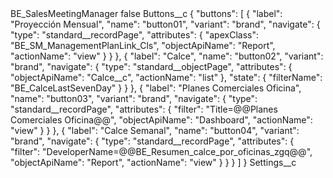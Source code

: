<?xml version="1.0" encoding="UTF-8"?>
<CustomMetadata xmlns="http://soap.sforce.com/2006/04/metadata" xmlns:xsi="http://www.w3.org/2001/XMLSchema-instance" xmlns:xsd="http://www.w3.org/2001/XMLSchema">
    <label>BE_SalesMeetingManager</label>
    <protected>false</protected>
    <values>
        <field>Buttons__c</field>
        <value xsi:type="xsd:string">{
    &quot;buttons&quot;: [
        {
            &quot;label&quot;: &quot;Proyección Mensual&quot;,
            &quot;name&quot;: &quot;button01&quot;,
            &quot;variant&quot;: &quot;brand&quot;,
            &quot;navigate&quot;: {
                &quot;type&quot;: &quot;standard__recordPage&quot;,
                &quot;attributes&quot;: {
                    &quot;apexClass&quot;: &quot;BE_SM_ManagementPlanLink_Cls&quot;,
                    &quot;objectApiName&quot;: &quot;Report&quot;,
                    &quot;actionName&quot;: &quot;view&quot;
                }
            }
        },
        {
            &quot;label&quot;: &quot;Calce&quot;,
            &quot;name&quot;: &quot;button02&quot;,
            &quot;variant&quot;: &quot;brand&quot;,
            &quot;navigate&quot;: {
                &quot;type&quot;: &quot;standard__objectPage&quot;,
                &quot;attributes&quot;: {
                    &quot;objectApiName&quot;: &quot;Calce__c&quot;,
                    &quot;actionName&quot;: &quot;list&quot;
                },
                &quot;state&quot;: {
                    &quot;filterName&quot;: &quot;BE_CalceLastSevenDay&quot;
                }
            }
        },
        {
            &quot;label&quot;: &quot;Planes Comerciales Oficina&quot;,
            &quot;name&quot;: &quot;button03&quot;,
            &quot;variant&quot;: &quot;brand&quot;,
            &quot;navigate&quot;: {
                &quot;type&quot;: &quot;standard__recordPage&quot;,
                &quot;attributes&quot;: {
                    &quot;filter&quot;: &quot;Title=@@Planes Comerciales Oficina@@&quot;,
                    &quot;objectApiName&quot;: &quot;Dashboard&quot;,
                    &quot;actionName&quot;: &quot;view&quot;
                }
            }
        },
        {
            &quot;label&quot;: &quot;Calce Semanal&quot;,
            &quot;name&quot;: &quot;button04&quot;,
            &quot;variant&quot;: &quot;brand&quot;,
            &quot;navigate&quot;: {
                &quot;type&quot;: &quot;standard__recordPage&quot;,
                &quot;attributes&quot;: {
                    &quot;filter&quot;: &quot;DeveloperName=@@BE_Resumen_calce_por_oficinas_zgq@@&quot;,
                    &quot;objectApiName&quot;: &quot;Report&quot;,
                    &quot;actionName&quot;: &quot;view&quot;
                }
            }
        }
    ]
}</value>
    </values>
    <values>
        <field>Settings__c</field>
        <value xsi:nil="true"/>
    </values>
</CustomMetadata>
